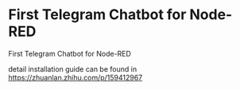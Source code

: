 # First Telegram Chatbot for Node-RED

First Telegram Chatbot for Node-RED

detail installation guide can be found in https://zhuanlan.zhihu.com/p/159412967
